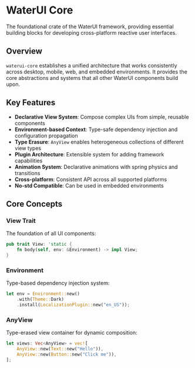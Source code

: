 # WaterUI Core

The foundational crate of the WaterUI framework, providing essential building blocks for developing cross-platform reactive user interfaces.

## Overview

`waterui-core` establishes a unified architecture that works consistently across desktop, mobile, web, and embedded environments. It provides the core abstractions and systems that all other WaterUI components build upon.

## Key Features

- **Declarative View System**: Compose complex UIs from simple, reusable components
- **Environment-based Context**: Type-safe dependency injection and configuration propagation
- **Type Erasure**: `AnyView` enables heterogeneous collections of different view types
- **Plugin Architecture**: Extensible system for adding framework capabilities
- **Animation System**: Declarative animations with spring physics and transitions
- **Cross-platform**: Consistent API across all supported platforms
- **No-std Compatible**: Can be used in embedded environments

## Core Concepts

### View Trait

The foundation of all UI components:

```rust
pub trait View: 'static {
    fn body(self, env: &Environment) -> impl View;
}
```

### Environment

Type-based dependency injection system:

```rust
let env = Environment::new()
    .with(Theme::Dark)
    .install(LocalizationPlugin::new("en_US"));
```

### AnyView

Type-erased view container for dynamic composition:

```rust
let views: Vec<AnyView> = vec![
    AnyView::new(Text::new("Hello")),
    AnyView::new(Button::new("Click me")),
];
```